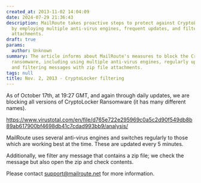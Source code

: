 ```yaml
---
created_at: 2013-11-02 14:04:09
date: 2024-07-29 21:36:43
description: MailRoute takes proactive steps to protect against CryptoLocker ransomware
  by employing multiple anti-virus engines, frequent updates, and filtering zip file
  attachments.
draft: true
params:
  author: Unknown
summary: The article informs about MailRoute's measures to block the CryptoLocker
  ransomware, including using multiple anti-virus engines, regularly updating them,
  and filtering messages with zip file attachments.
tags: null
title: Nov. 2, 2013 - CryptoLocker filtering
---
```



As of October 17th, at 19:27 GMT, and again through daily updates, we are
blocking all versions of CryptoLocker Ransomware (it has many different
names).

<https://www.virustotal.com/en/file/d765e722e295969c0a5c2d90f549db8b89ab617900bf4698db41c7cdad993bb9/analysis/>

MailRoute uses several anti-virus engines and switches regularly to those
which are working best at the time. These are updated every 5 minutes.

Additionally, we filter any message that contains a zip file; we check the
message but also open the zip and check contents.

Please contact support@mailroute.net for more information.

